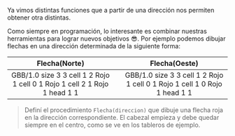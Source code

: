 Ya vimos distintas funciones que a partir de una dirección nos permiten obtener otra distintas. 

Como siempre en programación, lo interesante es combinar nuestras herramientas para lograr nuevos objetivos :sunglasses:. Por ejemplo podemos dibujar flechas en una dirección determinada de la siguiente forma:

<table class= "table table-borderless" style="width:100%">
  <thead>
  <tr>
    <th style="text-align: center">Flecha(Norte)</th>
    <th style="text-align: center"></th> 
    <th style="text-align: center">Flecha(Oeste)</th>
  </tr>
  </thead>
  <tbody>
  <tr>
    <td style="text-align: center">  
      <gs-board>
        GBB/1.0
        size 3 3
        cell 1 2 Rojo 1
        cell 0 1 Rojo 1
        cell 2 1 Rojo 1
        head 1 1
      </gs-board>
    </td>
    <td style="text-align: center"></td> 
    <td style="text-align: center">
      <gs-board>
        GBB/1.0
        size 3 3
        cell 1 2 Rojo 1
        cell 0 1 Rojo 1
        cell 1 0 Rojo 1
        head 1 1
      </gs-board>
    </td>
  </tr>
  <tbody>
</table>

> Definí el procedimiento `Flecha(direccion)` que dibuje una flecha roja en la dirección correspondiente. El cabezal empieza y debe quedar siempre en el centro, como se ve en los tableros de ejemplo.
